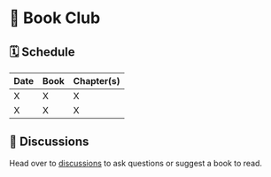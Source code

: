 # 📖 Book Club

## 🗓 Schedule

| Date   | Book   | Chapter(s)  | 
|--------|--------|-------------|
| X      | X      | X           |
| X      | X      | X           |

## 💬 Discussions

Head over to [discussions](https://github.com/jsstrn/book-club/discussions) to ask questions or suggest a book to read. 
